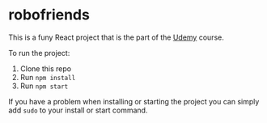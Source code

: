 # robofriends

This is a funy React project that is the part of the [Udemy](https://www.udemy.com/course/the-complete-web-developer-zero-to-mastery/) course.

To run the project:

1. Clone this repo
2. Run `npm install`
3. Run `npm start`

If you have a problem when installing or starting the project you can simply add `sudo` to your install or start command.
